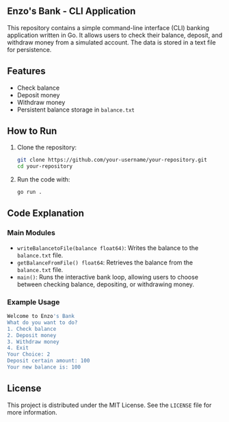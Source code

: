 ## Enzo's Bank - CLI Application

This repository contains a simple command-line interface (CLI) banking application written in Go. It allows users to check their balance, deposit, and withdraw money from a simulated account. The data is stored in a text file for persistence.

## Features

- Check balance
- Deposit money
- Withdraw money
- Persistent balance storage in `balance.txt`

## How to Run

1. Clone the repository:

   ```sh
   git clone https://github.com/your-username/your-repository.git
   cd your-repository
   ```

2. Run the code with:

   ```sh
   go run .
   ```

## Code Explanation

### Main Modules

- `writeBalancetoFile(balance float64)`: Writes the balance to the `balance.txt` file.
- `getBalanceFromFile() float64`: Retrieves the balance from the `balance.txt` file.
- `main()`: Runs the interactive bank loop, allowing users to choose between checking balance, depositing, or withdrawing money.

### Example Usage

```sh
Welcome to Enzo's Bank
What do you want to do?
1. Check balance
2. Deposit money
3. Withdraw money
4. Exit
Your Choice: 2
Deposit certain amount: 100
Your new balance is: 100
```

## License

This project is distributed under the MIT License. See the `LICENSE` file for more information.


